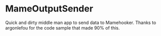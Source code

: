 # MameOutputSender
Quick and dirty middle man app to send data to Mamehooker.
Thanks to argonlefou for the code sample that made 90% of this.